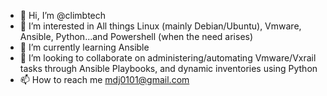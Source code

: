 - 👋 Hi, I’m @climbtech
- 👀 I’m interested in All things Linux (mainly Debian/Ubuntu), Vmware, Ansible, Python...and Powershell (when the need arises)
- 🌱 I’m currently learning Ansible
- 💞️ I’m looking to collaborate on administering/automating Vmware/Vxrail tasks through Ansible Playbooks, and dynamic inventories using Python
- 📫 How to reach me mdj0101@gmail.com

<!---
climbtech/climbtech is a ✨ special ✨ repository because its `README.md` (this file) appears on your GitHub profile.
You can click the Preview link to take a look at your changes.
--->
